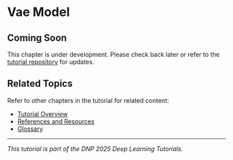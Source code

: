 # Vae Model

## Coming Soon

This chapter is under development. Please check back later or refer to the [tutorial repository](https://github.com/ai4eic/DNP2025-tutorials) for updates.

## Related Topics

Refer to other chapters in the tutorial for related content:
- [Tutorial Overview](01-overview.md)
- [References and Resources](19-references.md)
- [Glossary](20-glossary.md)

---

*This tutorial is part of the DNP 2025 Deep Learning Tutorials.*

